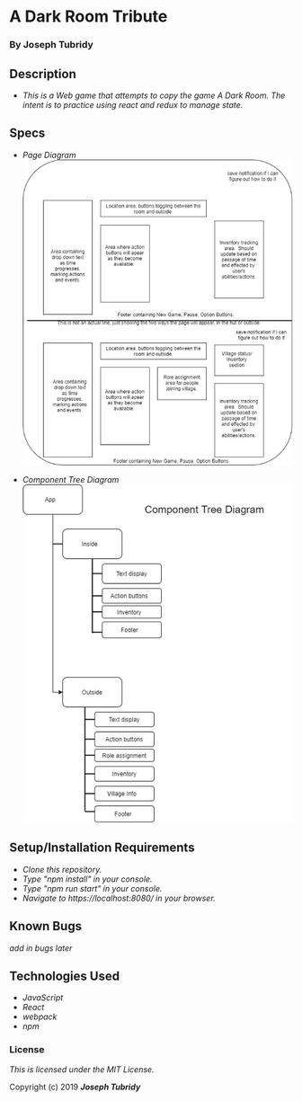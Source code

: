 # A Dark Room Tribute
### By Joseph Tubridy

## Description
*  _This is a Web game that attempts to copy the game A Dark Room.  The intent is to practice using react and redux to manage state._

## Specs
* _Page Diagram_
![](src/assets/images/First-Dark-Room-Diagram.jpg)

* _Component Tree Diagram_
![](src/assets/images/Component-Tree-Diagram.jpg)

## Setup/Installation Requirements

* _Clone this repository._
* _Type "npm install" in your console._
* _Type "npm run start" in your console._
* _Navigate to https://localhost:8080/ in your browser._

## Known Bugs

_add in bugs later_

## Technologies Used

* _JavaScript_
* _React_
* _webpack_
* _npm_


### License

*This is licensed under the MIT License.*

Copyright (c) 2019 **_Joseph Tubridy_**
